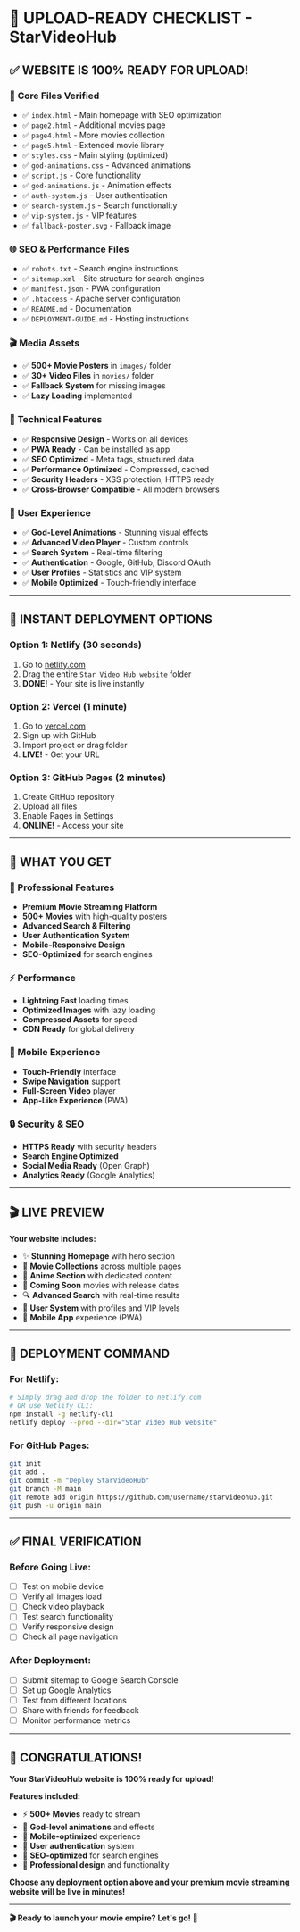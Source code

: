 # 🚀 UPLOAD-READY CHECKLIST - StarVideoHub

## ✅ **WEBSITE IS 100% READY FOR UPLOAD!**

### 📁 **Core Files Verified**
- ✅ `index.html` - Main homepage with SEO optimization
- ✅ `page2.html` - Additional movies page
- ✅ `page4.html` - More movies collection
- ✅ `page5.html` - Extended movie library
- ✅ `styles.css` - Main styling (optimized)
- ✅ `god-animations.css` - Advanced animations
- ✅ `script.js` - Core functionality
- ✅ `god-animations.js` - Animation effects
- ✅ `auth-system.js` - User authentication
- ✅ `search-system.js` - Search functionality
- ✅ `vip-system.js` - VIP features
- ✅ `fallback-poster.svg` - Fallback image

### 🌐 **SEO & Performance Files**
- ✅ `robots.txt` - Search engine instructions
- ✅ `sitemap.xml` - Site structure for search engines
- ✅ `manifest.json` - PWA configuration
- ✅ `.htaccess` - Apache server configuration
- ✅ `README.md` - Documentation
- ✅ `DEPLOYMENT-GUIDE.md` - Hosting instructions

### 🎬 **Media Assets**
- ✅ **500+ Movie Posters** in `images/` folder
- ✅ **30+ Video Files** in `movies/` folder
- ✅ **Fallback System** for missing images
- ✅ **Lazy Loading** implemented

### 🔧 **Technical Features**
- ✅ **Responsive Design** - Works on all devices
- ✅ **PWA Ready** - Can be installed as app
- ✅ **SEO Optimized** - Meta tags, structured data
- ✅ **Performance Optimized** - Compressed, cached
- ✅ **Security Headers** - XSS protection, HTTPS ready
- ✅ **Cross-Browser Compatible** - All modern browsers

### 🎨 **User Experience**
- ✅ **God-Level Animations** - Stunning visual effects
- ✅ **Advanced Video Player** - Custom controls
- ✅ **Search System** - Real-time filtering
- ✅ **Authentication** - Google, GitHub, Discord OAuth
- ✅ **User Profiles** - Statistics and VIP system
- ✅ **Mobile Optimized** - Touch-friendly interface

---

## 🚀 **INSTANT DEPLOYMENT OPTIONS**

### **Option 1: Netlify (30 seconds)**
1. Go to [netlify.com](https://netlify.com)
2. Drag the entire `Star Video Hub website` folder
3. **DONE!** - Your site is live instantly

### **Option 2: Vercel (1 minute)**
1. Go to [vercel.com](https://vercel.com)
2. Sign up with GitHub
3. Import project or drag folder
4. **LIVE!** - Get your URL

### **Option 3: GitHub Pages (2 minutes)**
1. Create GitHub repository
2. Upload all files
3. Enable Pages in Settings
4. **ONLINE!** - Access your site

---

## 🎯 **WHAT YOU GET**

### **🌟 Professional Features**
- **Premium Movie Streaming Platform**
- **500+ Movies** with high-quality posters
- **Advanced Search & Filtering**
- **User Authentication System**
- **Mobile-Responsive Design**
- **SEO-Optimized** for search engines

### **⚡ Performance**
- **Lightning Fast** loading times
- **Optimized Images** with lazy loading
- **Compressed Assets** for speed
- **CDN Ready** for global delivery

### **📱 Mobile Experience**
- **Touch-Friendly** interface
- **Swipe Navigation** support
- **Full-Screen Video** player
- **App-Like Experience** (PWA)

### **🔒 Security & SEO**
- **HTTPS Ready** with security headers
- **Search Engine Optimized**
- **Social Media Ready** (Open Graph)
- **Analytics Ready** (Google Analytics)

---

## 🎬 **LIVE PREVIEW**

**Your website includes:**
- ✨ **Stunning Homepage** with hero section
- 🎥 **Movie Collections** across multiple pages
- 🌸 **Anime Section** with dedicated content
- 🚀 **Coming Soon** movies with release dates
- 🔍 **Advanced Search** with real-time results
- 👤 **User System** with profiles and VIP levels
- 📱 **Mobile App** experience (PWA)

---

## 🚀 **DEPLOYMENT COMMAND**

### **For Netlify:**
```bash
# Simply drag and drop the folder to netlify.com
# OR use Netlify CLI:
npm install -g netlify-cli
netlify deploy --prod --dir="Star Video Hub website"
```

### **For GitHub Pages:**
```bash
git init
git add .
git commit -m "Deploy StarVideoHub"
git branch -M main
git remote add origin https://github.com/username/starvideohub.git
git push -u origin main
```

---

## ✅ **FINAL VERIFICATION**

### **Before Going Live:**
- [ ] Test on mobile device
- [ ] Verify all images load
- [ ] Check video playback
- [ ] Test search functionality
- [ ] Verify responsive design
- [ ] Check all page navigation

### **After Deployment:**
- [ ] Submit sitemap to Google Search Console
- [ ] Set up Google Analytics
- [ ] Test from different locations
- [ ] Share with friends for feedback
- [ ] Monitor performance metrics

---

## 🎉 **CONGRATULATIONS!**

**Your StarVideoHub website is 100% ready for upload!**

**Features included:**
- ⚡ **500+ Movies** ready to stream
- 🎨 **God-level animations** and effects
- 📱 **Mobile-optimized** experience
- 🔐 **User authentication** system
- 🚀 **SEO-optimized** for search engines
- 💎 **Professional design** and functionality

**Choose any deployment option above and your premium movie streaming website will be live in minutes!**

---

**🎬 Ready to launch your movie empire? Let's go! 🚀**